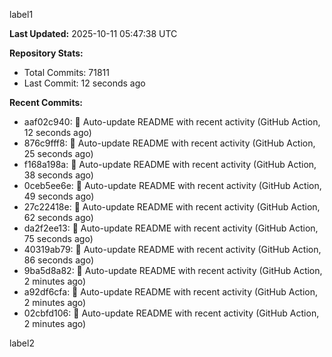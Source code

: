 
label1 
<!-- ACTIVITY_START -->
**Last Updated:** 2025-10-11 05:47:38 UTC

**Repository Stats:**
- Total Commits: 71811
- Last Commit: 12 seconds ago

**Recent Commits:**
- aaf02c940: 🤖 Auto-update README with recent activity (GitHub Action, 12 seconds ago)
- 876c9fff8: 🤖 Auto-update README with recent activity (GitHub Action, 25 seconds ago)
- f168a198a: 🤖 Auto-update README with recent activity (GitHub Action, 38 seconds ago)
- 0ceb5ee6e: 🤖 Auto-update README with recent activity (GitHub Action, 49 seconds ago)
- 27c22418e: 🤖 Auto-update README with recent activity (GitHub Action, 62 seconds ago)
- da2f2ee13: 🤖 Auto-update README with recent activity (GitHub Action, 75 seconds ago)
- 40319ab79: 🤖 Auto-update README with recent activity (GitHub Action, 86 seconds ago)
- 9ba5d8a82: 🤖 Auto-update README with recent activity (GitHub Action, 2 minutes ago)
- a92df6cfa: 🤖 Auto-update README with recent activity (GitHub Action, 2 minutes ago)
- 02cbfd106: 🤖 Auto-update README with recent activity (GitHub Action, 2 minutes ago)
<!-- ACTIVITY_END -->

label2
